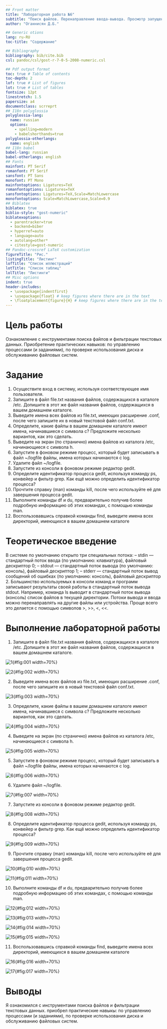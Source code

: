 ```yaml
---
## Front matter
title: "Лабораторная работа №6"
subtitle: "Поиск файлов. Перенаправление ввода-вывода. Просмотр запущенных процессов"
author: "Оганнисян Д.Б."

## Generic otions
lang: ru-RU
toc-title: "Содержание"

## Bibliography
bibliography: bib/cite.bib
csl: pandoc/csl/gost-r-7-0-5-2008-numeric.csl

## Pdf output format
toc: true # Table of contents
toc-depth: 2
lof: true # List of figures
lot: true # List of tables
fontsize: 12pt
linestretch: 1.5
papersize: a4
documentclass: scrreprt
## I18n polyglossia
polyglossia-lang:
  name: russian
  options:
	- spelling=modern
	- babelshorthands=true
polyglossia-otherlangs:
  name: english
## I18n babel
babel-lang: russian
babel-otherlangs: english
## Fonts
mainfont: PT Serif
romanfont: PT Serif
sansfont: PT Sans
monofont: PT Mono
mainfontoptions: Ligatures=TeX
romanfontoptions: Ligatures=TeX
sansfontoptions: Ligatures=TeX,Scale=MatchLowercase
monofontoptions: Scale=MatchLowercase,Scale=0.9
## Biblatex
biblatex: true
biblio-style: "gost-numeric"
biblatexoptions:
  - parentracker=true
  - backend=biber
  - hyperref=auto
  - language=auto
  - autolang=other*
  - citestyle=gost-numeric
## Pandoc-crossref LaTeX customization
figureTitle: "Рис."
listingTitle: "Листинг"
lofTitle: "Список иллюстраций"
lotTitle: "Список таблиц"
lolTitle: "Листинги"
## Misc options
indent: true
header-includes:
  - \usepackage{indentfirst}
  - \usepackage{float} # keep figures where there are in the text
  - \floatplacement{figure}{H} # keep figures where there are in the text
---
```


# Цель работы

Ознакомление с инструментами поиска файлов и фильтрации текстовых данных.
Приобретение практических навыков: по управлению процессами (и заданиями), по
проверке использования диска и обслуживанию файловых систем.

# Задание

1. Осуществите вход в систему, используя соответствующее имя пользователя.
2. Запишите в файл file.txt названия файлов, содержащихся в каталоге /etc. Допишите в этот же файл названия файлов, содержащихся в вашем домашнем каталоге.
3. Выведите имена всех файлов из file.txt, имеющих расширение .conf, после чего
запишите их в новый текстовой файл conf.txt.
4. Определите, какие файлы в вашем домашнем каталоге имеют имена, начинавшиеся
с символа c? Предложите несколько вариантов, как это сделать.
5. Выведите на экран (по странично) имена файлов из каталога /etc, начинающиеся
с символа h.
6. Запустите в фоновом режиме процесс, который будет записывать в файл ~/logfile
файлы, имена которых начинаются с log.
7. Удалите файл ~/logfile.
8. Запустите из консоли в фоновом режиме редактор gedit.
9. Определите идентификатор процесса gedit, используя команду ps, конвейер и фильтр
grep. Как ещё можно определить идентификатор процесса?
10. Прочтите справку (man) команды kill, после чего используйте её для завершения
процесса gedit.
11. Выполните команды df и du, предварительно получив более подробную информацию
об этих командах, с помощью команды man.
12. Воспользовавшись справкой команды find, выведите имена всех директорий, имеющихся в вашем домашнем каталоге

# Теоретическое введение

В системе по умолчанию открыто три специальных потока:
– stdin — стандартный поток ввода (по умолчанию: клавиатура), файловый дескриптор
0;
– stdout — стандартный поток вывода (по умолчанию: консоль), файловый дескриптор
1;
– stderr — стандартный поток вывод сообщений об ошибках (по умолчанию: консоль),
файловый дескриптор 2.
Большинство используемых в консоли команд и программ записывают результаты
своей работы в стандартный поток вывода stdout. Например, команда ls выводит в стандартный поток вывода (консоль) список файлов в текущей директории. Потоки вывода
и ввода можно перенаправлять на другие файлы или устройства. Проще всего это делается
с помощью символов >, >>, <, <<.

# Выполнение лабораторной работы

1. Запишите в файл file.txt названия файлов, содержащихся в каталоге /etc. Допишите в этот же файл названия файлов, содержащихся в вашем домашнем каталоге.

![1](image/1.jpg){#fig:001 width=70%}

![2](image/2.jpg){#fig:002 width=70%}

2. Выведите имена всех файлов из file.txt, имеющих расширение .conf, после чего
запишите их в новый текстовой файл conf.txt.

![3](image/3.jpg){#fig:003 width=70%}

3. Определите, какие файлы в вашем домашнем каталоге имеют имена, начинавшиеся
с символа c? Предложите несколько вариантов, как это сделать.

![4](image/4.jpg){#fig:004 width=70%}

4. Выведите на экран (по странично) имена файлов из каталога /etc, начинающиеся
с символа h.

![5](image/5.jpg){#fig:005 width=70%}

5. Запустите в фоновом режиме процесс, который будет записывать в файл ~/logfile
файлы, имена которых начинаются с log.

![6](image/6.jpg){#fig:006 width=70%}

6. Удалите файл ~/logfile.

![7](image/7.jpg){#fig:007 width=70%}

7. Запустите из консоли в фоновом режиме редактор gedit.

![8](image/8.jpg){#fig:008 width=70%}

8. Определите идентификатор процесса gedit, используя команду ps, конвейер и фильтр
grep. Как ещё можно определить идентификатор процесса?

![9](image/9.jpg){#fig:009 width=70%}

9. Прочтите справку (man) команды kill, после чего используйте её для завершения
процесса gedit.

![10](image/10.jpg){#fig:010 width=70%}

![11](image/11.jpg){#fig:011 width=70%}

10. Выполните команды df и du, предварительно получив более подробную информацию
об этих командах, с помощью команды man. 

![12](image/12.jpg){#fig:012 width=70%}

![13](image/13.jpg){#fig:013 width=70%} 

![14](image/14.jpg){#fig:014 width=70%}

![15](image/15.jpg){#fig:015 width=70%}

11. Воспользовавшись справкой команды find, выведите имена всех директорий, имеющихся в вашем домашнем каталоге

![16](image/16.jpg){#fig:016 width=70%}

![17](image/17.jpg){#fig:017 width=70%}

# Выводы

Я ознакомился с инструментами поиска файлов и фильтрации текстовых данных.
приобрел практические навыкы: по управлению процессами (и заданиями), по
проверке использования диска и обслуживанию файловых систем.

